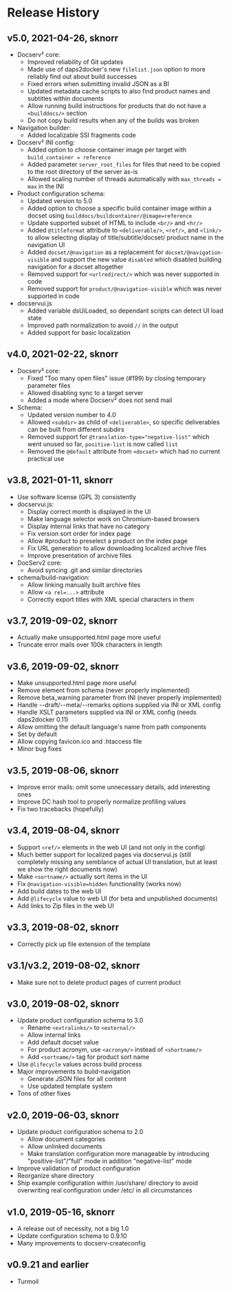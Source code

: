 # Release History

## v5.0, 2021-04-26, sknorr

- Docserv² core:
  - Improved reliability of Git updates
  - Made use of daps2docker's new `filelist.json` option to more
    reliably find out about build successes
  - Fixed errors when submitting invalid JSON as a BI
  - Updated metadata cache scripts to also find product names and
    subtitles within documents
  - Allow running build instructions for products that do not have a
    `<builddocs/>` section
  - Do not copy build results when any of the builds was broken
- Navigation builder:
  - Added localizable SSI fragments code
- Docserv² INI config:
  - Added option to choose container image per target with
    `build_container = reference`
  - Added parameter `server_root_files` for files that need to be
    copied to the root directory of the server as-is
  - Allowed scaling number of threads automatically with
    `max_threads = max` in the INI
- Product configuration schema:
  - Updated version to 5.0
  - Added option to choose a specific build container image within a
    docset using `builddocs/buildcontainer/@image=reference`
  - Update supported subset of HTML to include `<br/>` and `<hr/>`
  - Added `@titleformat` attribute to `<deliverable/>`, `<ref/>`, and
    `<link/>` to allow selecting display of title/subtitle/docset/
    product name in the navigation UI
  - Added `docset/@navigation` as a replacement for
    `docset/@navigation-visible` and support the new value `disabled`
    which disabled building navigation for a docset altogether
  - Removed support for `<urlredirect/>` which was never supported in
    code
  - Removed support for `product/@navigation-visible` which was never
    supported in code
- docservui.js
  - Added variable dsUiLoaded, so dependant scripts can detect UI load
    state
  - Improved path normalization to avoid `//` in the output
  - Added support for basic localization

## v4.0, 2021-02-22, sknorr

- Docserv² core:
  - Fixed "Too many open files" issue (#199) by closing temporary
    parameter files
  - Allowed disabling sync to a target server
  - Added a mode where Docserv² does not send mail
- Schema:
  - Updated version number to 4.0
  - Allowed `<subdir>` as child of `<deliverable>`, so specific
    deliverables can be built from different subdirs
  - Removed support for `@translation-type="negative-list"` which went
    unused so far, `positive-list` is now called `list`
  - Removed the `@default` attribute from `<docset>` which had no
    current practical use


## v3.8, 2021-01-11, sknorr

- Use software license (GPL 3) consistently
- docservui.js:
  - Display correct month is displayed in the UI
  - Make language selector work on Chromium-based browsers
  - Display internal links that have no category
  - Fix version sort order for index page
  - Allow #product to preselect a product on the index page
  - Fix URL generation to allow downloading localized archive files
  - Improve presentation of archive files
- DocServ2 core:
  - Avoid syncing .git and similar directories
- schema/build-navigation:
  - Allow linking manually built archive files
  - Allow `<a rel=...>` attribute
  - Correctly export titles with XML special characters in them


## v3.7, 2019-09-02, sknorr

- Actually make unsupported.html page more useful
- Truncate error mails over 100k characters in length


## v3.6, 2019-09-02, sknorr

- Make unsupported.html page more useful
- Remove <styleroot/> element from schema (never properly implemented)
- Remove beta_warning parameter from INI (never properly implemented)
- Handle --draft/--meta/--remarks options supplied via INI or XML
  config
- Handle XSLT parameters supplied via INI or XML config
  (needs daps2docker 0.11)
- Allow omitting the default language's name from path components
- Set <link rel=canonical> by default
- Allow copying favicon.ico and .htaccess file
- Minor bug fixes


## v3.5, 2019-08-06, sknorr

- Improve error mails: omit some unnecessary details, add interesting
  ones
- Improve DC hash tool to properly normalize profiling values
- Fix two tracebacks (hopefully)


## v3.4, 2019-08-04, sknorr

- Support `<ref/>` elements in the web UI (and not only in the config)
- Much better support for localized pages via docservui.js (still
  completely missing any semblance of actual UI translation, but at
  least we show the right documents now)
- Make `<sortname/>` actually sort items in the UI
- Fix `@navigation-visible=hidden` functionality (works now)
- Add build dates to the web UI
- Add `@lifecycle` value to web UI (for beta and unpublished documents)
- Add links to Zip files in the web UI


## v3.3, 2019-08-02, sknorr

- Correctly pick up file extension of the template


## v3.1/v3.2, 2019-08-02, sknorr

- Make sure not to delete product pages of current product


## v3.0, 2019-08-02, sknorr

- Update product configuration schema to 3.0
  - Rename `<extralinks/>` to `<external/>`
  - Allow internal links
  - Add default docset value
  - For product acronym, use `<acronym/>` instead of `<shortname/>`
  - Add `<sortname/>` tag for product sort name
- Use `@lifecycle` values across build process
- Major improvements to build-navigation
  - Generate JSON files for all content
  - Use updated template system
- Tons of other fixes


## v2.0, 2019-06-03, sknorr

- Update product configuration schema to 2.0
  - Allow document categories
  - Allow unlinked documents
  - Make translation configuration more manageable by introducing
    "positive-list"/"full" mode in addition "negative-list" mode
- Improve validation of product configuration
- Reorganize share directory
- Ship example configuration within /usr/share/ directory to avoid
  overwriting real configuration under /etc/ in all circumstances


## v1.0, 2019-05-16, sknorr

- A release out of necessity, not a big 1.0
- Update configuration schema to 0.9.10
- Many improvements to docserv-createconfig


## v0.9.21 and earlier

- Turmoil
